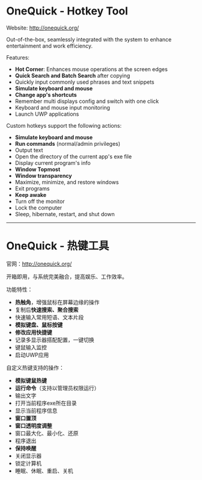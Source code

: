 # OneQuick - Hotkey Tool

Website: http://onequick.org/

Out-of-the-box, seamlessly integrated with the system to enhance entertainment and work efficiency.

Features:

- **Hot Corner**: Enhances mouse operations at the screen edges
- **Quick Search and Batch Search** after copying
- Quickly input commonly used phrases and text snippets
- **Simulate keyboard and mouse**
- **Change app's shortcuts**
- Remember multi displays config and switch with one click
- Keyboard and mouse input monitoring
- Launch UWP applications

Custom hotkeys support the following actions:

- **Simulate keyboard and mouse**
- **Run commands** (normal/admin privileges)
- Output text
- Open the directory of the current app's exe file
- Display current program's info
- **Window Topmost**
- **Window transparency**
- Maximize, minimize, and restore windows
- Exit programs
- **Keep awake**
- Turn off the monitor
- Lock the computer
- Sleep, hibernate, restart, and shut down

---

# OneQuick - 热键工具

官网：http://onequick.org/

开箱即用，与系统完美融合，提高娱乐、工作效率。

功能特性：

- **热触角**，增强鼠标在屏幕边缘的操作
- 复制后**快速搜索、聚合搜索**
- 快速输入常用短语、文本片段
- **模拟键盘、鼠标按键**
- **修改应用快捷键**
- 记录多显示器搭配配置，一键切换
- 键鼠输入监控
- 启动UWP应用

自定义热键支持的操作：

- **模拟键鼠热键**
- **运行命令**（支持以管理员权限运行）
- 输出文字
- 打开当前程序exe所在目录
- 显示当前程序信息
- **窗口置顶**
- **窗口透明度调整**
- 窗口最大化、最小化、还原
- 程序退出
- **保持唤醒**
- 关闭显示器
- 锁定计算机
- 睡眠、休眠、重启、关机
